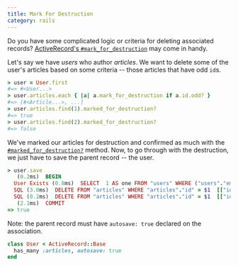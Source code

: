 ```yaml
--- 
title: Mark For Destruction
category: rails
---
```


Do you have some complicated logic or criteria for deleting associated
records? [ActiveRecord's
`#mark_for_destruction`](http://api.rubyonrails.org/classes/ActiveRecord/AutosaveAssociation.html#method-i-mark_for_destruction) may come in handy.

Let's say we have _users_ who author _articles_. We want to delete some of
the user's articles based on some criteria -- those articles that have odd
`id`s.

```ruby
> user = User.first
#=> #<User...>
> user.articles.each { |a| a.mark_for_destruction if a.id.odd? }
#=> [#<Article...>, ...]
> user.articles.find(1).marked_for_destruction?
#=> true
> user.articles.find(2).marked_for_destruction?
#=> false
```

We've marked our articles for destruction and confirmed as much with the
[`#marked_for_destruction?`](http://api.rubyonrails.org/classes/ActiveRecord/AutosaveAssociation.html#method-i-marked_for_destruction-3F) method. Now, to go through with the destruction, we just have to save the parent record -- the user.

```ruby
> user.save
   (0.2ms)  BEGIN
  User Exists (0.8ms)  SELECT  1 AS one FROM "users" WHERE ("users"."email" = 'person1@example.com' AND "users"."id" != 1) LIMIT 1
  SQL (3.0ms)  DELETE FROM "articles" WHERE "articles"."id" = $1  [["id", 1]]
  SQL (0.2ms)  DELETE FROM "articles" WHERE "articles"."id" = $1  [["id", 3]]
   (2.1ms)  COMMIT
=> true
```

Note: the parent record must have `autosave: true` declared on the
association.

```ruby
class User < ActiveRecord::Base
  has_many :articles, autosave: true
end
```
